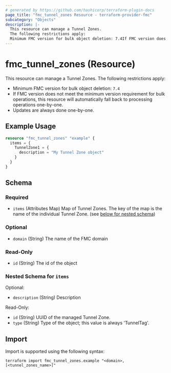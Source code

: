 ```yaml
---
# generated by https://github.com/hashicorp/terraform-plugin-docs
page_title: "fmc_tunnel_zones Resource - terraform-provider-fmc"
subcategory: "Objects"
description: |-
  This resource can manage a Tunnel Zones.
  The following restrictions apply:
  Minimum FMC version for bulk object deletion: 7.4If FMC version does not meet the minimum version requirement for bulk operations, this resource will automatically fall back to processing operations one-by-one.Updates are always done one-by-one.
---
```


# fmc_tunnel_zones (Resource)

This resource can manage a Tunnel Zones.
The following restrictions apply:
  - Minimum FMC version for bulk object deletion: `7.4`
  - If FMC version does not meet the minimum version requirement for bulk operations, this resource will automatically fall back to processing operations one-by-one.
  - Updates are always done one-by-one.

## Example Usage

```terraform
resource "fmc_tunnel_zones" "example" {
  items = {
    TunnelZone1 = {
      description = "My Tunnel Zone object"
    }
  }
}
```

<!-- schema generated by tfplugindocs -->
## Schema

### Required

- `items` (Attributes Map) Map of Tunnel Zones. The key of the map is the name of the individual Tunnel Zone. (see [below for nested schema](#nestedatt--items))

### Optional

- `domain` (String) The name of the FMC domain

### Read-Only

- `id` (String) The id of the object

<a id="nestedatt--items"></a>
### Nested Schema for `items`

Optional:

- `description` (String) Description

Read-Only:

- `id` (String) UUID of the managed Tunnel Zone.
- `type` (String) Type of the object; this value is always 'TunnelTag'.

## Import

Import is supported using the following syntax:

```shell
terraform import fmc_tunnel_zones.example "<domain>,[<tunnel_zones_name>]"
```
